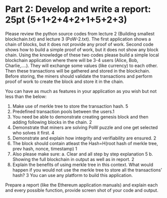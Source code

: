 # Part 2: Develop and write a report: 25pt (5+1+2+4+2+1+5+2+3)

Please review the python source codes from lecture 2 (Building smallest blockchain.txt) and lecture 3 (PoW-2.txt). 
The first application shows a chain of blocks, but it does not provide any proof of work. 
Second code shows how to build a simple proof of work, but it does not show any block chain. 
Using the knowledge of these two codes please build a simple local blockchain application where there will be 3-4 users (Alice, Bob, Charlie,….). 
They will exchange some values (like currency) to each other. Then these transactions will be gathered and stored in the blockchain. 
Before storing, the miners should validate the transactions and perform proof of work to create the block and store it in the chain. 

You can have as much as features in your application as you wish but not less than the below: 
1.	Make use of merkle tree to store the transaction hash. 5
2.	Predefined transaction pools between the users.1
3.	You need be able to demonstrate creating genesis block and then adding following blocks in the chain. 2
4.	Demonstrate that miners are solving PoW puzzle and one get selected who solves it first. 4
5.	Demonstrate and explain how integrity and verifiability are ensured. 2
6.	The block should contain atleast the Hash=H(root hash of merkle tree, prev hash, nonce, timestamp) 1
7.	Also please make sure:
a.	Clear and all step by step explanation 5
b.	Showing the full blockchain in output as well as in report. 2
8.	Explain the benefits of using merkle tree in this context. What would happen if you would not use the merkle tree to store all the transactions’ hash? 3
You can use any platform to build this application. 

Prepare a report (like the Ethereum application manuals) and explain each and every possible function, provide screen shot of your code and output. 
